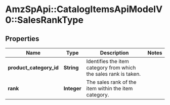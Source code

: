 # AmzSpApi::CatalogItemsApiModelV0::SalesRankType

## Properties
Name | Type | Description | Notes
------------ | ------------- | ------------- | -------------
**product_category_id** | **String** | Identifies the item category from which the sales rank is taken. | 
**rank** | **Integer** | The sales rank of the item within the item category. | 

